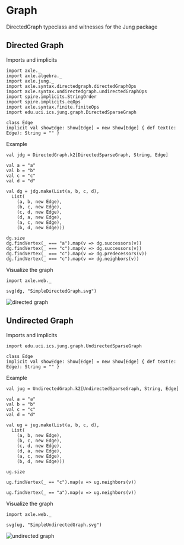 
Graph
=====

DirectedGraph typeclass and witnesses for the Jung package

Directed Graph
--------------

Imports and implicits

```tut:silent
import axle._
import axle.algebra._
import axle.jung._
import axle.syntax.directedgraph.directedGraphOps
import axle.syntax.undirectedgraph.undirectedGraphOps
import spire.implicits.StringOrder
import spire.implicits.eqOps
import axle.syntax.finite.finiteOps
import edu.uci.ics.jung.graph.DirectedSparseGraph

class Edge
implicit val showEdge: Show[Edge] = new Show[Edge] { def text(e: Edge): String = "" }
```

Example

```tut
val jdg = DirectedGraph.k2[DirectedSparseGraph, String, Edge]

val a = "a"
val b = "b"
val c = "c"
val d = "d"

val dg = jdg.make(List(a, b, c, d),
  List(
    (a, b, new Edge),
    (b, c, new Edge),
    (c, d, new Edge),
    (d, a, new Edge),
    (a, c, new Edge),
    (b, d, new Edge)))
```

```tut
dg.size
dg.findVertex(_ === "a").map(v => dg.successors(v))
dg.findVertex(_ === "c").map(v => dg.successors(v))
dg.findVertex(_ === "c").map(v => dg.predecessors(v))
dg.findVertex(_ === "c").map(v => dg.neighbors(v))
```

Visualize the graph

```tut
import axle.web._

svg(dg, "SimpleDirectedGraph.svg")
```

![directed graph](../images/SimpleDirectedGraph.svg)

Undirected Graph
----------------

Imports and implicits

```tut:silent
import edu.uci.ics.jung.graph.UndirectedSparseGraph

class Edge
implicit val showEdge: Show[Edge] = new Show[Edge] { def text(e: Edge): String = "" }
```

Example

```tut
val jug = UndirectedGraph.k2[UndirectedSparseGraph, String, Edge]

val a = "a"
val b = "b"
val c = "c"
val d = "d"

val ug = jug.make(List(a, b, c, d),
  List(
    (a, b, new Edge),
    (b, c, new Edge),
    (c, d, new Edge),
    (d, a, new Edge),
    (a, c, new Edge),
    (b, d, new Edge)))
```

```tut
ug.size

ug.findVertex(_ == "c").map(v => ug.neighbors(v))

ug.findVertex(_ == "a").map(v => ug.neighbors(v))
```

Visualize the graph

```tut
import axle.web._

svg(ug, "SimpleUndirectedGraph.svg")
```

![undirected graph](../images/SimpleUndirectedGraph.svg)
